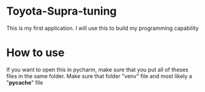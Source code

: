 # Toyota-Supra-tuning
This is my first application. I will use this to build my programming capability 

# How to use
If you want to open this in pycharm, make sure that you put all of theses files in
the same folder. Make sure that folder "venv" file and most likely a "__pycache__" file 
